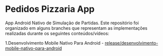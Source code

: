 # Pedidos Pizzaria App 
App Android Nativo de Simulação de Partidas. Este repositório foi organizado em alguns branches que representam as implementações realizadas durante os seguintes conteúdos/vídeos:

1.Desenvolvimento Mobile Nativo Para Android
     - [release/desenvolvimento-mobile-nativo-para-android](https://github.com/PedroThiagoGC/pedidos-pizzaria-app/tree/release/desenvolvimento-mobile-nativo-para-android)
